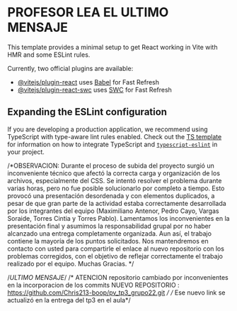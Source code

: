 # PROFESOR LEA EL ULTIMO MENSAJE

This template provides a minimal setup to get React working in Vite with HMR and some ESLint rules.

Currently, two official plugins are available:

- [@vitejs/plugin-react](https://github.com/vitejs/vite-plugin-react/blob/main/packages/plugin-react) uses [Babel](https://babeljs.io/) for Fast Refresh
- [@vitejs/plugin-react-swc](https://github.com/vitejs/vite-plugin-react/blob/main/packages/plugin-react-swc) uses [SWC](https://swc.rs/) for Fast Refresh

## Expanding the ESLint configuration

If you are developing a production application, we recommend using TypeScript with type-aware lint rules enabled. Check out the [TS template](https://github.com/vitejs/vite/tree/main/packages/create-vite/template-react-ts) for information on how to integrate TypeScript and [`typescript-eslint`](https://typescript-eslint.io) in your project.

/*OBSERVACION:
 Durante el proceso de subida del proyecto surgió un inconveniente técnico que afectó la correcta carga y organización de los archivos, especialmente del CSS. Se intentó resolver el problema durante varias horas, pero no fue posible solucionarlo por completo a tiempo. Esto provocó una presentación desordenada y con elementos duplicados, a pesar de que gran parte de la actividad estaba correctamente desarrollada por los integrantes del equipo (Maximiliano Antenor, Pedro Cayo, Vargas Soraide, Torres Cintia y Torres Pablo).
Lamentamos los inconvenientes en la presentación final y asumimos la responsabilidad grupal por no haber alcanzado una entrega completamente organizada. Aun así, el trabajo contiene la mayoría de los puntos solicitados.
Nos mantendremos en contacto con usted para compartirle el enlace al nuevo repositorio con los problemas corregidos, con el objetivo de reflejar correctamente el trabajo realizado por el equipo. Muchas Gracias.
*/

/*ULTIMO MENSAJE*/
/*  ATENCION repositorio cambiado por inconvenientes en la incorporacion de los commits NUEVO REPOSITORIO : https://github.com/Chris213-boop/pv_tp3_grupo22.git */
/* Ese nuevo link se actualizó en la entrega del tp3 en el aula*/
